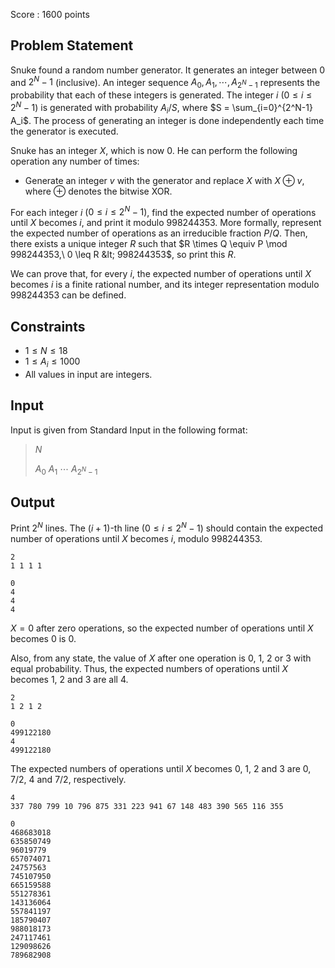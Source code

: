 Score : $1600$ points

## Problem Statement

Snuke found a random number generator.
It generates an integer between $0$ and $2^N-1$ (inclusive).
An integer sequence $A_0, A_1, \cdots, A_{2^N-1}$  represents the probability that each of these integers is generated. The integer $i$ ($0 \leq i \leq 2^N-1$) is generated with probability $A_i / S$, where $S = \sum_{i=0}^{2^N-1} A_i$. The process of generating an integer is done independently each time the generator is executed.

Snuke has an integer $X$, which is now $0$.
He can perform the following operation any number of times:

- Generate an integer $v$ with the generator and replace $X$ with $X \oplus v$, where $\oplus$ denotes the bitwise XOR.

For each integer $i$ ($0 \leq i \leq 2^N-1$), find the expected number of operations until $X$ becomes $i$, and print it modulo $998244353$.
More formally, represent the expected number of operations as an irreducible fraction $P/Q$. Then, there exists a unique integer $R$ such that $R \times Q \equiv P \mod 998244353,\ 0 \leq R &lt; 998244353$, so print this $R$.

We can prove that, for every $i$, the expected number of operations until $X$ becomes $i$ is a finite rational number, and its integer representation modulo $998244353$ can be defined.

## Constraints

- $1 \leq N \leq 18$
- $1 \leq A_i \leq 1000$
- All values in input are integers.

## Input

Input is given from Standard Input in the following format:

> $N$
> 
> $A_0$ $A_1$ $\cdots$ $A_{2^N-1}$

## Output

Print $2^N$ lines.
The $(i+1)$-th line ($0 \leq i \leq 2^N-1$) should contain the expected number of operations until $X$ becomes $i$, modulo $998244353$.

```input1
2
1 1 1 1
```

```output1
0
4
4
4
```

$X=0$ after zero operations, so the expected number of operations until $X$ becomes $0$ is $0$.

Also, from any state, the value of $X$ after one operation is $0$, $1$, $2$ or $3$ with equal probability.
Thus, the expected numbers of operations until $X$ becomes $1$, $2$ and $3$ are all $4$.

```input2
2
1 2 1 2
```

```output2
0
499122180
4
499122180
```

The expected numbers of operations until $X$ becomes $0$, $1$, $2$ and $3$ are $0$, $7/2$, $4$ and $7/2$, respectively.

```input3
4
337 780 799 10 796 875 331 223 941 67 148 483 390 565 116 355
```

```output3
0
468683018
635850749
96019779
657074071
24757563
745107950
665159588
551278361
143136064
557841197
185790407
988018173
247117461
129098626
789682908
```